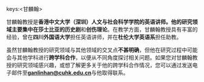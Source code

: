 keys:<甘麟翰>


甘麟翰教授是**香港中文大学（深圳）**人文与社会科学学院的英语讲师。他的研究领域主要集中在**莎士比亚的历史剧**和**创伤理论**。在教学方面，甘麟翰教授具有丰富的经验，曾在**四川外国语大学**担任英语讲师，并在**杜伦大学英语系**担任助教。

虽然甘麟翰教授的研究领域与其他领域的交叉点**不甚明确**，但他在研究过程中可能会与其他学科进行**跨学科合作**，以便从不同角度探讨相关问题。如果您对甘麟翰教授的研究领域感兴趣，或想了解更多关于他的跨学科合作情况，您可以通过发送电子邮件至**ganlinhan@cuhk.edu.cn**与他取得联系。
